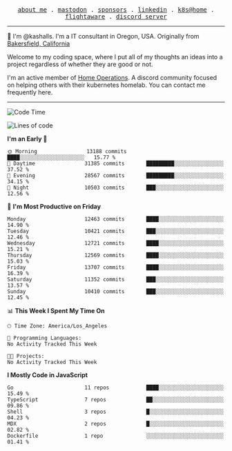 <p align="center">
  <samp>
    <a href="https://jordanjones.org/">about me</a> .
    <a rel="me" href="https://mastodon.social/@kashall">mastodon</a> .
    <a href="https://github.com/sponsors/kashalls">sponsors</a> .
    <a href="https://linkedin.com/in/jordpjones">linkedin</a> .
    <a href="https://github.com/kashalls/home-cluster">k8s@home</a> .
    <a href="https://flightaware.com/adsb/stats/user/kashalls">flightaware</a> .
    <a href="https://discord.gg/V2WrCfqba9">discord server</a>
  </samp>
</p>

----------------------------------------------------------------

:wave: I'm @kashalls. I'm a IT consultant in Oregon, USA. Originally from [Bakersfield, California](https://maps.app.goo.gl/QQMtywTWghpXB6Tu6)

Welcome to my coding space, where I put all of my thoughts an ideas into a project regardless of whether they are good or not.

I'm an active member of [Home Operations](https://discord.gg/home-operations). A discord community focused on helping others with their kubernetes homelab. You can contact me frequently here.

----------------------------------------------------------------
<!--START_SECTION:waka-->
![Code Time](http://img.shields.io/badge/Code%20Time-2%2C286%20hrs%2046%20mins-blue)

![Lines of code](https://img.shields.io/badge/From%20Hello%20World%20I%27ve%20Written-11.6%20million%20lines%20of%20code-blue)

**I'm an Early 🐤** 

```text
🌞 Morning                13188 commits       ████░░░░░░░░░░░░░░░░░░░░░   15.77 % 
🌆 Daytime                31385 commits       █████████░░░░░░░░░░░░░░░░   37.52 % 
🌃 Evening                28567 commits       █████████░░░░░░░░░░░░░░░░   34.15 % 
🌙 Night                  10503 commits       ███░░░░░░░░░░░░░░░░░░░░░░   12.56 % 
```
📅 **I'm Most Productive on Friday** 

```text
Monday                   12463 commits       ████░░░░░░░░░░░░░░░░░░░░░   14.90 % 
Tuesday                  10421 commits       ███░░░░░░░░░░░░░░░░░░░░░░   12.46 % 
Wednesday                12721 commits       ████░░░░░░░░░░░░░░░░░░░░░   15.21 % 
Thursday                 12569 commits       ████░░░░░░░░░░░░░░░░░░░░░   15.03 % 
Friday                   13707 commits       ████░░░░░░░░░░░░░░░░░░░░░   16.39 % 
Saturday                 11352 commits       ███░░░░░░░░░░░░░░░░░░░░░░   13.57 % 
Sunday                   10410 commits       ███░░░░░░░░░░░░░░░░░░░░░░   12.45 % 
```


📊 **This Week I Spent My Time On** 

```text
🕑︎ Time Zone: America/Los_Angeles

💬 Programming Languages: 
No Activity Tracked This Week

🐱‍💻 Projects: 
No Activity Tracked This Week
```

**I Mostly Code in JavaScript** 

```text
Go                       11 repos            ████░░░░░░░░░░░░░░░░░░░░░   15.49 % 
TypeScript               7 repos             ██░░░░░░░░░░░░░░░░░░░░░░░   09.86 % 
Shell                    3 repos             █░░░░░░░░░░░░░░░░░░░░░░░░   04.23 % 
MDX                      2 repos             █░░░░░░░░░░░░░░░░░░░░░░░░   02.82 % 
Dockerfile               1 repo              ░░░░░░░░░░░░░░░░░░░░░░░░░   01.41 % 
```




<!--END_SECTION:waka-->